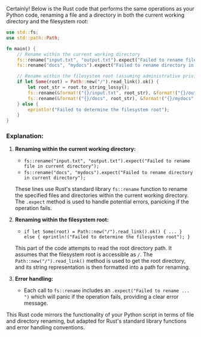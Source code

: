  Certainly! Below is the Rust code that performs the same operations as your Python code, renaming a file and a directory in both the current working directory and the filesystem root:

```rust
use std::fs;
use std::path::Path;

fn main() {
    // Rename within the current working directory
    fs::rename("input.txt", "output.txt").expect("Failed to rename file in current directory");
    fs::rename("docs", "mydocs").expect("Failed to rename directory in current directory");

    // Rename within the filesystem root (assuming administrative privileges)
    if let Some(root) = Path::new("/").read_link().ok() {
        let root_str = root.to_string_lossy();
        fs::rename(&format!("{}/input.txt", root_str), &format!("{}/output.txt", root_str)).expect("Failed to rename file in filesystem root");
        fs::rename(&format!("{}/docs", root_str), &format!("{}/mydocs", root_str)).expect("Failed to rename directory in filesystem root");
    } else {
        eprintln!("Failed to determine the filesystem root");
    }
}
```

### Explanation:
1. **Renaming within the current working directory:**
   - `fs::rename("input.txt", "output.txt").expect("Failed to rename file in current directory");`
   - `fs::rename("docs", "mydocs").expect("Failed to rename directory in current directory");`
   
   These lines use Rust's standard library `fs::rename` function to rename the specified files and directories within the current working directory. The `.expect` method is used to handle potential errors, panicking if the operation fails.

2. **Renaming within the filesystem root:**
   - `if let Some(root) = Path::new("/").read_link().ok() { ... } else { eprintln!("Failed to determine the filesystem root"); }`
   
   This part of the code attempts to read the root directory path. It assumes that the filesystem root is accessible as `/`. The `Path::new("/").read_link()` method is used to get the root directory, and its string representation is then formatted into a path for renaming.

3. **Error handling:**
   - Each call to `fs::rename` includes an `.expect("Failed to rename ... ")` which will panic if the operation fails, providing a clear error message.

This Rust code mirrors the functionality of your Python script in terms of file and directory renaming, but adapted for Rust's standard library functions and error handling conventions.
